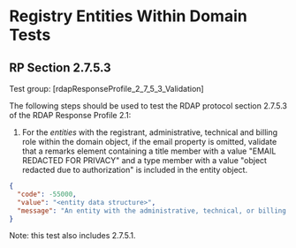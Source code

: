 # Registry Entities Within Domain Tests

## RP Section 2.7.5.3

Test group: [rdapResponseProfile_2_7_5_3_Validation]

The following steps should be used to test the RDAP protocol section 2.7.5.3 of the RDAP Response Profile 2.1:

1. For the _entities_ with the registrant, administrative, technical and billing role within the
domain object, if the email property is omitted, validate that a remarks element
containing a title member with a value "EMAIL REDACTED FOR PRIVACY" and a type
member with a value "object redacted due to authorization" is included in the entity
object.
```json
{
  "code": -55000,
  "value": "<entity data structure>",
  "message": "An entity with the administrative, technical, or billing role without a valid "EMAIL REDACTED FOR PRIVACY" remark was found. See section 2.7.5. 3 of the RDAP_Response_Profile_2_1."
}
```
Note: this test also includes 2.7.5.1.


